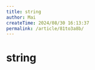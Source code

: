 ```yaml
---
title: string
author: Mai
createTime: 2024/08/30 16:13:37
permalink: /article/81to3a8b/
---
```


# string
